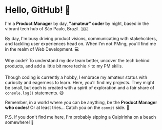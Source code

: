 # Hello, GitHub! 👋

I'm a **Product Manager** by day, **"amateur" coder** by night, based in the vibrant tech hub of São Paulo, Brazil. 🇧🇷

By day, I'm busy driving product visions, communicating with stakeholders, and tackling user experiences head on. When I'm not PMing, you'll find me in the realm of Web Development. 💻

Why code? To understand my dev team better, uncover the tech behind products, and add a little bit more techie ⚡ to my PM skills.

Though coding is currently a hobby, I embrace my amateur status with curiosity and eagerness to learn. Here, you'll find my projects. They might be small, but each is created with a spirit of exploration and a fair share of `console.log()` statements. 😅

Remember, in a world where you can be anything, be the **Product Manager who codes**! Or at least tries... Catch you on the `commit` side. 💪 

P.S. If you don't find me here, I'm probably sipping a Caipirinha on a beach somewhere! 🍹
